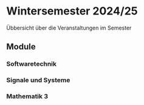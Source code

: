 # Wintersemester 2024/25

Übbersicht über die Veranstaltungen im Semester

## Module

### Softwaretechnik

### Signale und Systeme

### Mathematik 3
